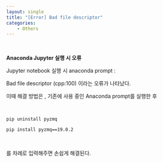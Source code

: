 ```yaml
---
layout: single
title: "[Error] Bad file descriptor"
categories:
    - Others
---
```


<br>

**Anaconda Jupyter 실행 시 오류**

Jupyter notebook 실행 시 anaconda prompt :

Bad file descriptor (cpp:100) 이라는 오류가 나타났다.

이때 해결 방법은 , 기존에 사용 중인 Anaconda prompt를 실행한 후

<br>

```
pip uninstall pyzmq

pip install pyzmq==19.0.2
```

<br>

를 차례로 입력해주면 손쉽게 해결된다.